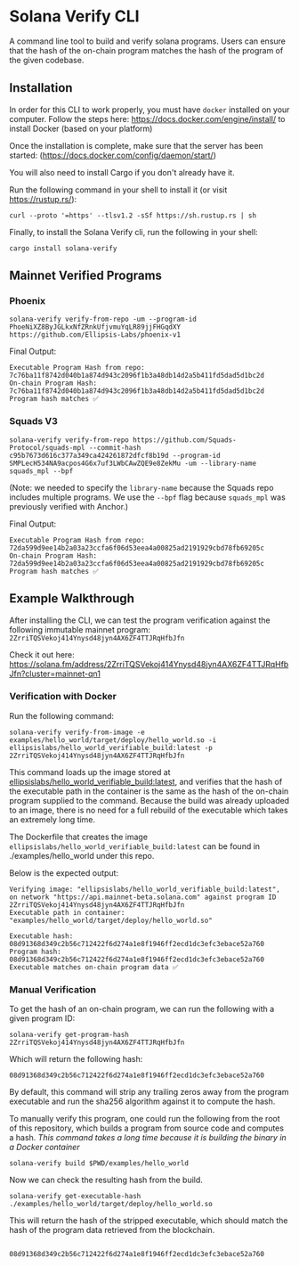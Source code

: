 # Solana Verify CLI

A command line tool to build and verify solana programs. Users can ensure that the hash of the on-chain program matches the hash of the program of the given codebase. 

## Installation

In order for this CLI to work properly, you must have `docker` installed on your computer. Follow the steps here: https://docs.docker.com/engine/install/ to install Docker (based on your platform)

Once the installation is complete, make sure that the server has been started: (https://docs.docker.com/config/daemon/start/)

You will also need to install Cargo if you don't already have it.

Run the following command in your shell to install it (or visit https://rustup.rs/):
```
curl --proto '=https' --tlsv1.2 -sSf https://sh.rustup.rs | sh
```

Finally, to install the Solana Verify cli, run the following in your shell:

```
cargo install solana-verify
```

## Mainnet Verified Programs
### Phoenix
```
solana-verify verify-from-repo -um --program-id PhoeNiXZ8ByJGLkxNfZRnkUfjvmuYqLR89jjFHGqdXY https://github.com/Ellipsis-Labs/phoenix-v1
```
Final Output:
```
Executable Program Hash from repo: 7c76ba11f8742d040b1a874d943c2096f1b3a48db14d2a5b411fd5dad5d1bc2d
On-chain Program Hash: 7c76ba11f8742d040b1a874d943c2096f1b3a48db14d2a5b411fd5dad5d1bc2d
Program hash matches ✅
```

### Squads V3
```
solana-verify verify-from-repo https://github.com/Squads-Protocol/squads-mpl --commit-hash c95b7673d616c377a349ca424261872dfcf8b19d --program-id SMPLecH534NA9acpos4G6x7uf3LWbCAwZQE9e8ZekMu -um --library-name squads_mpl --bpf
```
(Note: we needed to specify the `library-name` because the Squads repo includes multiple programs. We use the `--bpf` flag because `squads_mpl` was previously verified with Anchor.)

Final Output:
```
Executable Program Hash from repo: 72da599d9ee14b2a03a23ccfa6f06d53eea4a00825ad2191929cbd78fb69205c
On-chain Program Hash: 72da599d9ee14b2a03a23ccfa6f06d53eea4a00825ad2191929cbd78fb69205c
Program hash matches ✅
```

## Example Walkthrough

After installing the CLI, we can test the program verification against the following immutable mainnet program: `2ZrriTQSVekoj414Ynysd48jyn4AX6ZF4TTJRqHfbJfn`

Check it out here: https://solana.fm/address/2ZrriTQSVekoj414Ynysd48jyn4AX6ZF4TTJRqHfbJfn?cluster=mainnet-qn1

### Verification with Docker

Run the following command:

```
solana-verify verify-from-image -e examples/hello_world/target/deploy/hello_world.so -i ellipsislabs/hello_world_verifiable_build:latest -p 2ZrriTQSVekoj414Ynysd48jyn4AX6ZF4TTJRqHfbJfn
```

This command loads up the image stored at [ellipsislabs/hello_world_verifiable_build:latest](https://hub.docker.com/layers/ellipsislabs/hello_world_verifiable_build/latest/images/sha256-d8b51c04c739999da618df4271d8d088fdcb3a0d8474044ebf434ebb993b5c7d?context=explore), and verifies that the hash of the executable path in the container is the same as the hash of the on-chain program supplied to the command. Because the build was already uploaded to an image, there is no need for a full rebuild of the executable which takes an extremely long time.

The Dockerfile that creates the image `ellipsislabs/hello_world_verifiable_build:latest` can be found in ./examples/hello_world under this repo.

Below is the expected output:

```
Verifying image: "ellipsislabs/hello_world_verifiable_build:latest", on network "https://api.mainnet-beta.solana.com" against program ID 2ZrriTQSVekoj414Ynysd48jyn4AX6ZF4TTJRqHfbJfn
Executable path in container: "examples/hello_world/target/deploy/hello_world.so"

Executable hash: 08d91368d349c2b56c712422f6d274a1e8f1946ff2ecd1dc3efc3ebace52a760
Program hash: 08d91368d349c2b56c712422f6d274a1e8f1946ff2ecd1dc3efc3ebace52a760
Executable matches on-chain program data ✅
```

### Manual Verification

To get the hash of an on-chain program, we can run the following with a given program ID:

```
solana-verify get-program-hash 2ZrriTQSVekoj414Ynysd48jyn4AX6ZF4TTJRqHfbJfn
```

Which will return the following hash:

```
08d91368d349c2b56c712422f6d274a1e8f1946ff2ecd1dc3efc3ebace52a760
```

By default, this command will strip any trailing zeros away from the program executable and run the sha256 algorithm against it to compute the hash.

To manually verify this program, one could run the following from the root of this repository, which builds a program from source code and computes a hash. _This command takes a long time because it is building the binary in a Docker container_

```
solana-verify build $PWD/examples/hello_world

```

Now we can check the resulting hash from the build.

```
solana-verify get-executable-hash ./examples/hello_world/target/deploy/hello_world.so

```

This will return the hash of the stripped executable, which should match the hash of the program data retrieved from the blockchain. 

```

08d91368d349c2b56c712422f6d274a1e8f1946ff2ecd1dc3efc3ebace52a760

```
